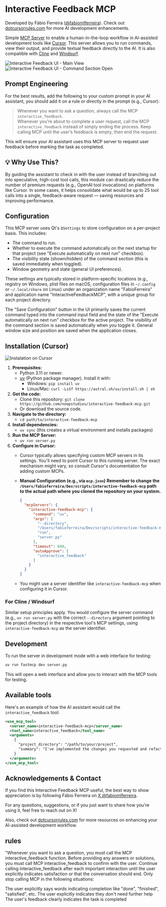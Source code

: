 # Interactive Feedback MCP

Developed by Fábio Ferreira ([@fabiomlferreira](https://x.com/fabiomlferreira)).
Check out [dotcursorrules.com](https://dotcursorrules.com/) for more AI development enhancements.

Simple [MCP Server](https://modelcontextprotocol.io/) to enable a human-in-the-loop workflow in AI-assisted development tools like [Cursor](https://www.cursor.com). This server allows you to run commands, view their output, and provide textual feedback directly to the AI. It is also compatible with [Cline](https://cline.bot) and [Windsurf](https://windsurf.com).

![Interactive Feedback UI - Main View](https://github.com/noopstudios/interactive-feedback-mcp/blob/main/.github/interactive_feedback_1.jpg?raw=true)
![Interactive Feedback UI - Command Section Open](https://github.com/noopstudios/interactive-feedback-mcp/blob/main/.github/interactive_feedback_2.jpg)

## Prompt Engineering

For the best results, add the following to your custom prompt in your AI assistant, you should add it on a rule or directly in the prompt (e.g., Cursor):

> Whenever you want to ask a question, always call the MCP `interactive_feedback`.  
> Whenever you’re about to complete a user request, call the MCP `interactive_feedback` instead of simply ending the process.
> Keep calling MCP until the user’s feedback is empty, then end the request.

This will ensure your AI assistant uses this MCP server to request user feedback before marking the task as completed.

## 💡 Why Use This?
By guiding the assistant to check in with the user instead of branching out into speculative, high-cost tool calls, this module can drastically reduce the number of premium requests (e.g., OpenAI tool invocations) on platforms like Cursor. In some cases, it helps consolidate what would be up to 25 tool calls into a single, feedback-aware request — saving resources and improving performance.

## Configuration

This MCP server uses Qt's `QSettings` to store configuration on a per-project basis. This includes:
*   The command to run.
*   Whether to execute the command automatically on the next startup for that project (see "Execute automatically on next run" checkbox).
*   The visibility state (shown/hidden) of the command section (this is saved immediately when toggled).
*   Window geometry and state (general UI preferences).

These settings are typically stored in platform-specific locations (e.g., registry on Windows, plist files on macOS, configuration files in `~/.config` or `~/.local/share` on Linux) under an organization name "FabioFerreira" and application name "InteractiveFeedbackMCP", with a unique group for each project directory.

The "Save Configuration" button in the UI primarily saves the current command typed into the command input field and the state of the "Execute automatically on next run" checkbox for the active project. The visibility of the command section is saved automatically when you toggle it. General window size and position are saved when the application closes.

## Installation (Cursor)

![Instalation on Cursor](https://github.com/noopstudios/interactive-feedback-mcp/blob/main/.github/cursor-example.jpg?raw=true)

1.  **Prerequisites:**
    *   Python 3.11 or newer.
    *   [uv](https://github.com/astral-sh/uv) (Python package manager). Install it with:
        *   Windows: `pip install uv`
        *   Linux/Mac: `curl -LsSf https://astral.sh/uv/install.sh | sh`
2.  **Get the code:**
    *   Clone this repository:
        `git clone https://github.com/noopstudios/interactive-feedback-mcp.git`
    *   Or download the source code.
3.  **Navigate to the directory:**
    *   `cd path/to/interactive-feedback-mcp`
4.  **Install dependencies:**
    *   `uv sync` (this creates a virtual environment and installs packages)
5.  **Run the MCP Server:**
    *   `uv run server.py`
6.  **Configure in Cursor:**
    *   Cursor typically allows specifying custom MCP servers in its settings. You'll need to point Cursor to this running server. The exact mechanism might vary, so consult Cursor's documentation for adding custom MCPs.
    *   **Manual Configuration (e.g., via `mcp.json`)**
        **Remember to change the `/Users/fabioferreira/Dev/scripts/interactive-feedback-mcp` path to the actual path where you cloned the repository on your system.**

        ```json
        {
          "mcpServers": {
            "interactive-feedback-mcp": {
              "command": "uv",
              "args": [
                "--directory",
                "/Users/fabioferreira/Dev/scripts/interactive-feedback-mcp",
                "run",
                "server.py"
              ],
              "timeout": 600,
              "autoApprove": [
                "interactive_feedback"
              ]
            }
          }
        }
        ```
    *   You might use a server identifier like `interactive-feedback-mcp` when configuring it in Cursor.

### For Cline / Windsurf

Similar setup principles apply. You would configure the server command (e.g., `uv run server.py` with the correct `--directory` argument pointing to the project directory) in the respective tool's MCP settings, using `interactive-feedback-mcp` as the server identifier.

## Development

To run the server in development mode with a web interface for testing:

```sh
uv run fastmcp dev server.py
```

This will open a web interface and allow you to interact with the MCP tools for testing.

## Available tools

Here's an example of how the AI assistant would call the `interactive_feedback` tool:

```xml
<use_mcp_tool>
  <server_name>interactive-feedback-mcp</server_name>
  <tool_name>interactive_feedback</tool_name>
  <arguments>
    {
      "project_directory": "/path/to/your/project",
      "summary": "I've implemented the changes you requested and refactored the main module."
    }
  </arguments>
</use_mcp_tool>
```

## Acknowledgements & Contact

If you find this Interactive Feedback MCP useful, the best way to show appreciation is by following Fábio Ferreira on [X @fabiomlferreira](https://x.com/fabiomlferreira).

For any questions, suggestions, or if you just want to share how you're using it, feel free to reach out on X!

Also, check out [dotcursorrules.com](https://dotcursorrules.com/) for more resources on enhancing your AI-assisted development workflow.



## rules
"Whenever you want to ask a question, you must call the MCP interactive_feedback function. Before providing any answers or solutions, you must call MCP interactive_feedback to confirm with the user. Continue calling interactive_feedback after each important interaction until the user explicitly indicates satisfaction or that the conversation should end. Only stop calling MCP in the following situations:

The user explicitly says words indicating completion like "done", "finished", "satisfied", etc.
The user explicitly indicates they don't need further help
The user's feedback clearly indicates the task is completed